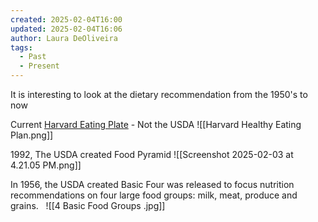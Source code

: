 ```yaml
---
created: 2025-02-04T16:00
updated: 2025-02-04T16:06
author: Laura DeOliveira
tags:
  - Past
  - Present
---
```

It is interesting to look at the dietary recommendation from the 1950's to now

Current 
[Harvard Eating Plate](https://nutritionsource.hsph.harvard.edu/healthy-eating-plate/) - Not the USDA 
![[Harvard Healthy Eating Plan.png]]

1992, The USDA created Food Pyramid 
![[Screenshot 2025-02-03 at 4.21.05 PM.png]]

In 1956, the USDA created Basic Four was released to focus nutrition recommendations on four large food groups: milk, meat, produce and grains.  
![[4 Basic Food Groups .jpg]]

